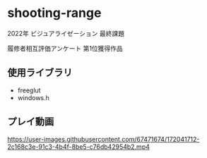 # shooting-range
2022年 ビジュアライゼーション 最終課題

履修者相互評価アンケート 第1位獲得作品

## 使用ライブラリ
- freeglut
- windows.h

## プレイ動画
https://user-images.githubusercontent.com/67471674/172041712-2c168c3e-91c3-4b4f-8be5-c76db42954b2.mp4

